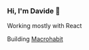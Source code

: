 ### Hi, I'm Davide 👋
Working mostly with React

Building [Macrohabit](https://apps.apple.com/us/app/macrohabit/id6744160796)
